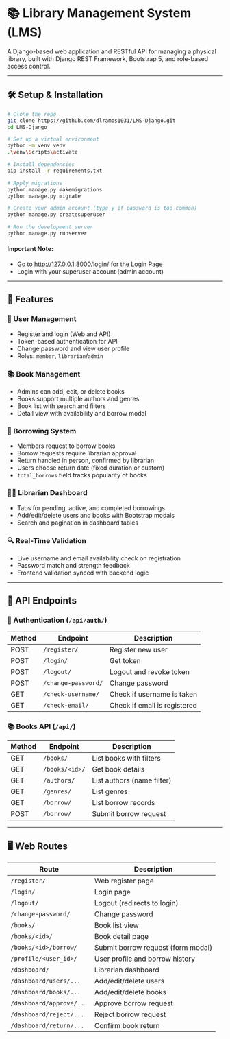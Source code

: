 # 📚 Library Management System (LMS)

A Django-based web application and RESTful API for managing a physical library, built with Django REST Framework, Bootstrap 5, and role-based access control.

---

## 🛠️ Setup & Installation

```bash
# Clone the repo
git clone https://github.com/dlramos1031/LMS-Django.git
cd LMS-Django

# Set up a virtual environment
python -m venv venv
.\venv\Scripts\activate

# Install dependencies
pip install -r requirements.txt

# Apply migrations
python manage.py makemigrations
python manage.py migrate

# Create your admin account (type y if password is too common)
python manage.py createsuperuser

# Run the development server
python manage.py runserver

```

#### Important Note:

- Go to http://127.0.0.1:8000/login/ for the Login Page
- Login with your superuser account (admin account)

---

## 🚀 Features

### 👤 User Management
- Register and login (Web and API)
- Token-based authentication for API
- Change password and view user profile
- Roles: `member`, `librarian`/`admin`

### 📚 Book Management
- Admins can add, edit, or delete books
- Books support multiple authors and genres
- Book list with search and filters
- Detail view with availability and borrow modal

### 🔄 Borrowing System
- Members request to borrow books
- Borrow requests require librarian approval
- Return handled in person, confirmed by librarian
- Users choose return date (fixed duration or custom)
- `total_borrows` field tracks popularity of books

### 🧑‍🏫 Librarian Dashboard
- Tabs for pending, active, and completed borrowings
- Add/edit/delete users and books with Bootstrap modals
- Search and pagination in dashboard tables

### 🔍 Real-Time Validation
- Live username and email availability check on registration
- Password match and strength feedback
- Frontend validation synced with backend logic

---

## 🔌 API Endpoints

### 🔐 Authentication (`/api/auth/`)
| Method | Endpoint             | Description                   |
|--------|----------------------|-------------------------------|
| POST   | `/register/`         | Register new user             |
| POST   | `/login/`            | Get token                     |
| POST   | `/logout/`           | Logout and revoke token       |
| POST   | `/change-password/`  | Change password               |
| GET    | `/check-username/`   | Check if username is taken    |
| GET    | `/check-email/`      | Check if email is registered  |

### 📚 Books API (`/api/`)
| Method | Endpoint             | Description                   |
|--------|----------------------|-------------------------------|
| GET    | `/books/`            | List books with filters       |
| GET    | `/books/<id>/`       | Get book details              |
| GET    | `/authors/`          | List authors (name filter)    |
| GET    | `/genres/`           | List genres                   |
| GET    | `/borrow/`           | List borrow records           |
| POST   | `/borrow/`           | Submit borrow request         |

---

## 🖥️ Web Routes

| Route                         | Description                         |
|-------------------------------|-------------------------------------|
| `/register/`                  | Web register page                   |
| `/login/`                     | Login page                          |
| `/logout/`                    | Logout (redirects to login)         |
| `/change-password/`           | Change password                     |
| `/books/`                     | Book list view                      |
| `/books/<id>/`                | Book detail page                    |
| `/books/<id>/borrow/`         | Submit borrow request (form modal)  |
| `/profile/<user_id>/`         | User profile and borrow history     |
| `/dashboard/`                 | Librarian dashboard                 |
| `/dashboard/users/...`        | Add/edit/delete users               |
| `/dashboard/books/...`        | Add/edit/delete books               |
| `/dashboard/approve/...`      | Approve borrow request              |
| `/dashboard/reject/...`       | Reject borrow request               |
| `/dashboard/return/...`       | Confirm book return                 |

